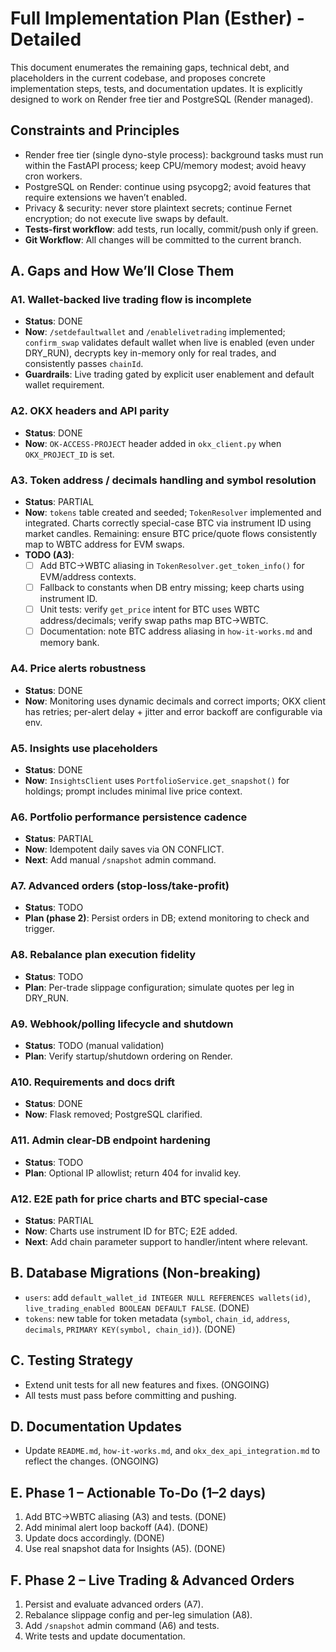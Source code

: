 # Full Implementation Plan (Esther) - Detailed

This document enumerates the remaining gaps, technical debt, and placeholders in the current codebase, and proposes concrete implementation steps, tests, and documentation updates. It is explicitly designed to work on Render free tier and PostgreSQL (Render managed).

## Constraints and Principles
- Render free tier (single dyno-style process): background tasks must run within the FastAPI process; keep CPU/memory modest; avoid heavy cron workers.
- PostgreSQL on Render: continue using psycopg2; avoid features that require extensions we haven’t enabled.
- Privacy & security: never store plaintext secrets; continue Fernet encryption; do not execute live swaps by default.
- **Tests-first workflow**: add tests, run locally, commit/push only if green.
- **Git Workflow**: All changes will be committed to the current branch.

## A. Gaps and How We’ll Close Them

### A1. Wallet-backed live trading flow is incomplete
- **Status**: DONE
- **Now**: `/setdefaultwallet` and `/enablelivetrading` implemented; `confirm_swap` validates default wallet when live is enabled (even under DRY_RUN), decrypts key in-memory only for real trades, and consistently passes `chainId`.
- **Guardrails**: Live trading gated by explicit user enablement and default wallet requirement.

### A2. OKX headers and API parity
- **Status**: DONE
- **Now**: `OK-ACCESS-PROJECT` header added in `okx_client.py` when `OKX_PROJECT_ID` is set.

### A3. Token address / decimals handling and symbol resolution
- **Status**: PARTIAL
- **Now**: `tokens` table created and seeded; `TokenResolver` implemented and integrated. Charts correctly special-case BTC via instrument ID using market candles. Remaining: ensure BTC price/quote flows consistently map to WBTC address for EVM swaps.
- **TODO (A3)**:
  - [ ] Add BTC→WBTC aliasing in `TokenResolver.get_token_info()` for EVM/address contexts.
  - [ ] Fallback to constants when DB entry missing; keep charts using instrument ID.
  - [ ] Unit tests: verify `get_price` intent for BTC uses WBTC address/decimals; verify swap paths map BTC→WBTC.
  - [ ] Documentation: note BTC address aliasing in `how-it-works.md` and memory bank.

### A4. Price alerts robustness
- **Status**: DONE
- **Now**: Monitoring uses dynamic decimals and correct imports; OKX client has retries; per-alert delay + jitter and error backoff are configurable via env.

### A5. Insights use placeholders
- **Status**: DONE
- **Now**: `InsightsClient` uses `PortfolioService.get_snapshot()` for holdings; prompt includes minimal live price context.

### A6. Portfolio performance persistence cadence
- **Status**: PARTIAL
- **Now**: Idempotent daily saves via ON CONFLICT. 
- **Next**: Add manual `/snapshot` admin command.

### A7. Advanced orders (stop-loss/take-profit)
- **Status**: TODO
- **Plan (phase 2)**: Persist orders in DB; extend monitoring to check and trigger.

### A8. Rebalance plan execution fidelity
- **Status**: TODO
- **Plan**: Per-trade slippage configuration; simulate quotes per leg in DRY_RUN.

### A9. Webhook/polling lifecycle and shutdown
- **Status**: TODO (manual validation)
- **Plan**: Verify startup/shutdown ordering on Render.

### A10. Requirements and docs drift
- **Status**: DONE
- **Now**: Flask removed; PostgreSQL clarified.

### A11. Admin clear-DB endpoint hardening
- **Status**: TODO
- **Plan**: Optional IP allowlist; return 404 for invalid key.

### A12. E2E path for price charts and BTC special-case
- **Status**: PARTIAL
- **Now**: Charts use instrument ID for BTC; E2E added.
- **Next**: Add chain parameter support to handler/intent where relevant.

## B. Database Migrations (Non-breaking)
- `users`: add `default_wallet_id INTEGER NULL REFERENCES wallets(id)`, `live_trading_enabled BOOLEAN DEFAULT FALSE`. (DONE)
- `tokens`: new table for token metadata (`symbol`, `chain_id`, `address`, `decimals`, `PRIMARY KEY(symbol, chain_id)`). (DONE)

## C. Testing Strategy
- Extend unit tests for all new features and fixes. (ONGOING)
- All tests must pass before committing and pushing.

## D. Documentation Updates
- Update `README.md`, `how-it-works.md`, and `okx_dex_api_integration.md` to reflect the changes. (ONGOING)

## E. Phase 1 – Actionable To-Do (1–2 days)
1.  Add BTC→WBTC aliasing (A3) and tests. (DONE)
2.  Add minimal alert loop backoff (A4). (DONE)
3.  Update docs accordingly. (DONE)
4.  Use real snapshot data for Insights (A5). (DONE)

## F. Phase 2 – Live Trading & Advanced Orders
1.  Persist and evaluate advanced orders (A7).
2.  Rebalance slippage config and per-leg simulation (A8).
3.  Add `/snapshot` admin command (A6) and tests.
4.  Write tests and update documentation.
